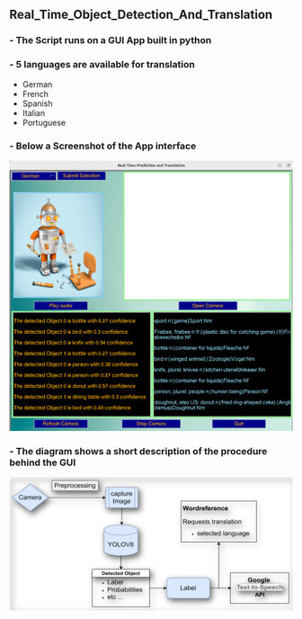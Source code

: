 ## Real_Time_Object_Detection_And_Translation

### - The Script runs on a GUI App built in python

### - 5 languages are available for translation
- German
- French
- Spanish
- Italian
- Portuguese

### - Below a Screenshot of the App interface

![](/screenshot.png)

### - The diagram shows a short description of the procedure behind the GUI

![](/flow_diagram.png)
